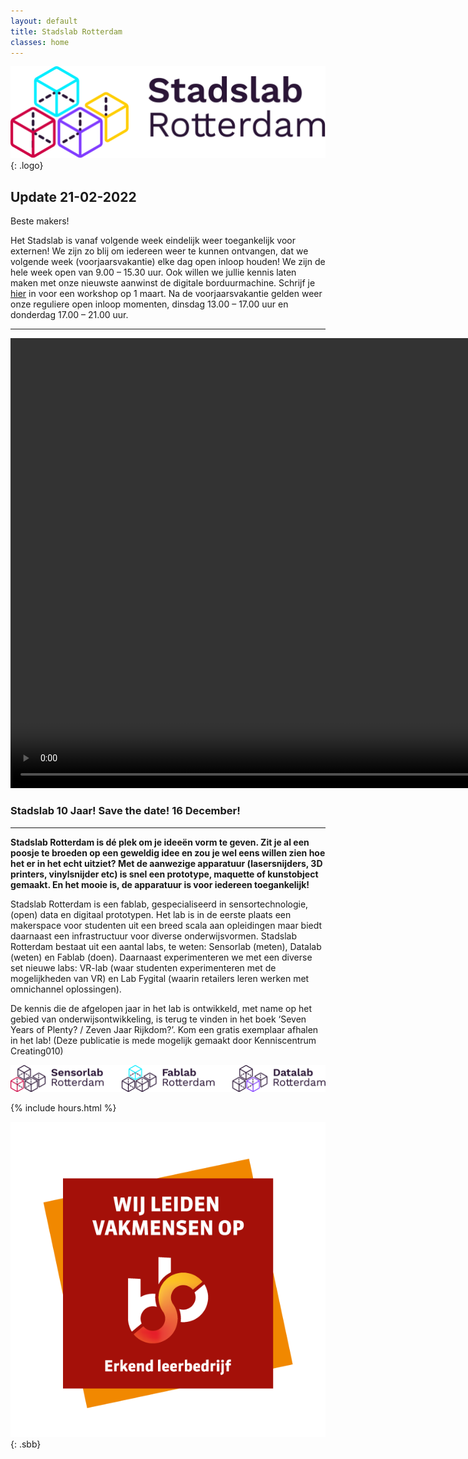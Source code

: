 ```yaml
---
layout: default
title: Stadslab Rotterdam
classes: home
---
```


![Stadslab](assets/svg/logo.svg "Stadslab"){: .logo}





## Update 21-02-2022

Beste makers!

Het Stadslab is vanaf volgende week eindelijk weer toegankelijk voor externen! We zijn zo blij om iedereen weer te kunnen ontvangen, dat we volgende week (voorjaarsvakantie) elke dag open inloop houden! We zijn de hele week open van 9.00 – 15.30 uur. Ook willen we jullie kennis laten maken met onze nieuwste aanwinst de digitale borduurmachine. Schrijf je [hier](https://www.aanmelder.nl/stadslabrotterdam/subscribe) in voor een workshop op 1 maart. Na de voorjaarsvakantie gelden weer onze reguliere open inloop momenten, dinsdag 13.00 – 17.00 uur en donderdag 17.00 – 21.00 uur.

---

<div class="videoWrapper no-margin">
<video width="1280" height="720"  autoplay mute loop>
<source src="assets/video/stadslab-10.mp4" type="video/mp4">
</video>
</div>

### Stadslab 10 Jaar! Save the date! 16 December! 



---

**Stadslab Rotterdam is dé plek om je ideeën vorm te geven. Zit je al een poosje te broeden op een geweldig idee en zou je wel eens willen zien hoe het er in het echt uitziet? Met de aanwezige apparatuur (lasersnijders, 3D printers, vinylsnijder etc) is snel een prototype, maquette of kunstobject gemaakt. En het mooie is, de apparatuur is voor iedereen toegankelijk!**

Stadslab Rotterdam is een fablab, gespecialiseerd in sensortechnologie, (open) data en digitaal prototypen. Het lab is in de eerste plaats een makerspace voor studenten uit een breed scala aan opleidingen maar biedt daarnaast een infrastructuur voor diverse onderwijsvormen. Stadslab Rotterdam bestaat uit een aantal labs, te weten: Sensorlab (meten), Datalab (weten) en Fablab (doen). Daarnaast experimenteren we met een diverse set nieuwe labs: VR-lab (waar studenten experimenteren met de mogelijkheden van VR) en Lab Fygital (waarin retailers leren werken met omnichannel oplossingen).

De kennis die de afgelopen jaar in het lab is ontwikkeld, met name op het gebied van onderwijsontwikkeling, is terug te vinden in het boek ‘Seven Years of Plenty? / Zeven Jaar Rijkdom?’. Kom een gratis exemplaar afhalen in het lab! (Deze publicatie is mede mogelijk gemaakt door Kenniscentrum Creating010)


![SensorLab FabLab DataLab](assets/svg/stadslabs.svg "SensorLab FabLab DataLab")



{% include hours.html %}

![Stadslab Rotterdam is erkend leerbedrijf bevonden door SBB](assets/img/sbb.png "Stadslab Rotterdam is erkend leerbedrijf bevonden door SBB"){: .sbb}

